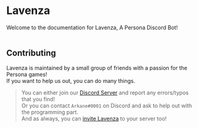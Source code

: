 # Lavenza
Welcome to the documentation for Lavenza, A Persona Discord Bot! <br>
<br>
## Contributing
Lavenza is maintained by a small group of friends with a passion for the Persona games! <br>
If you want to help us out, you can do many things. <br>
> You can either join our [Discord Server](https://lavenza.tk/support) and report any errors/typos that you find! <br>
> Or you can contact `Arkane#0001` on Discord and ask to help out with the programming part. <br>
And as always, you can [invite Lavenza](https://lavenza.tk/invite) to your server too! <br>
<br>
